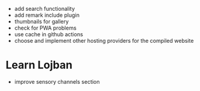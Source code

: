 * add search functionality
* add remark include plugin
* thumbnails for gallery
* check for PWA problems
* use cache in github actions
* choose and implement other hosting providers for the compiled website

# Learn Lojban

* improve sensory channels section